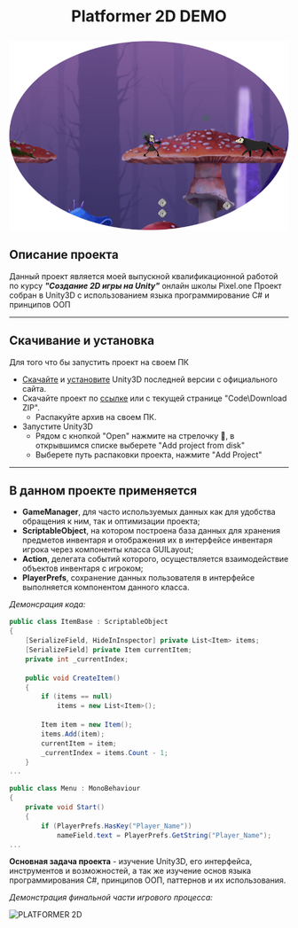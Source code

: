 # <p align="center"> Platformer 2D DEMO</p>

<div align="Center">
    <img src = https://github.com/iFEL1x/iFEL1x/blob/main/Resources/Screenshots/Screen(Platformer%202D)(1).png>
</div>


## Описание проекта

Данный проект является моей выпускной квалификационной работой по курсу 
***"Создание 2D игры на Unity"*** онлайн школы Pixel.one
Проект собран в Unity3D с использованием языка программирование C# и принципов ООП

___
## Скачивание и установка
Для того что бы запустить проект на своем ПК

* [Скачайте](https://unity3d.com/ru/get-unity/download) и [установите](https://docs.unity3d.com/2018.2/Documentation/Manual/InstallingUnity.html) Unity3D последней версии с официального сайта.
* Скачайте проект по [ссылке](https://github.com/iFEL1x/Platformer2D_Android_Demo_Level/archive/refs/heads/main.zip) или с текущей странице "Code\Download ZIP".
    + Распакуйте архив на своем ПК.
* Запустите Unity3D
    + Рядом с кнопкой "Open" нажмите на стрелочку :arrow_down_small:, в открывшимся списке выберете "Add project from disk"
    + Выберете путь распаковки проекта, нажмите "Add Project"

___
## В данном проекте применяется
* **GameManager**, для часто используемых данных как для удобства обращения к ним, так и оптимизации проекта;
* **ScriptableObject**, на котором построена база данных для хранения предметов инвентаря и отображения их
в интерфейсе инвентаря игрока через компоненты класса GUILayout;
* **Action**, делегата событий которого, осуществляется взаимодействие объектов инвентаря с игроком;
* **PlayerPrefs**, сохранение данных пользователя в интерфейсе выполняется компонентом данного класса.

*Демонсрация кода:*

```C#
public class ItemBase : ScriptableObject
{
    [SerializeField, HideInInspector] private List<Item> items;
    [SerializeField] private Item currentItem;
    private int _currentIndex;

    public void CreateItem()
    {
        if (items == null)
            items = new List<Item>();
            
        Item item = new Item();
        items.Add(item);
        currentItem = item;
        _currentIndex = items.Count - 1;
    }
...
```

```C#
public class Menu : MonoBehaviour
{
    private void Start()
    {
        if (PlayerPrefs.HasKey("Player_Name"))
            nameField.text = PlayerPrefs.GetString("Player_Name");
...
```

**Основная задача проекта** - изучение Unity3D, его интерфейса, инструментов и возможностей, а так же изучение основ языка программирования С#, принципов ООП, паттернов и их использования.

*Демонстрация финальной части игрового процесса:*

![PLATFORMER 2D](https://github.com/iFEL1x/iFEL1x/blob/main/Resources/Image/Gif/mp4%20to%20GIH(Platformer%202D).gif)
